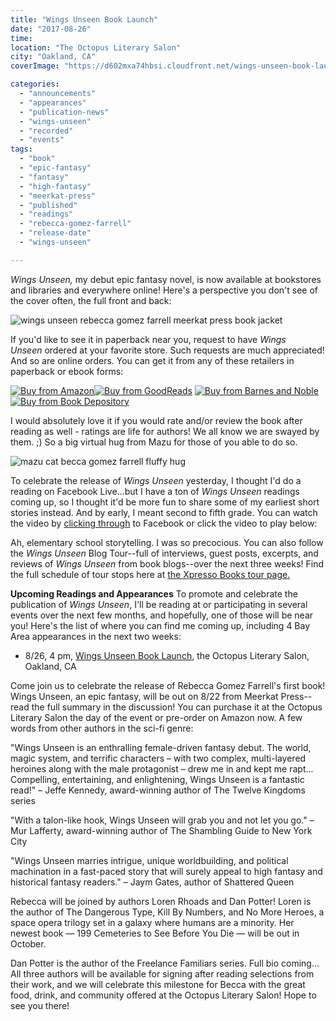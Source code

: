 ```yaml
---
title: "Wings Unseen Book Launch"
date: "2017-08-26"
time:
location: "The Octopus Literary Salon"
city: "Oakland, CA"
coverImage: "https://d602mxa74hbsi.cloudfront.net/wings-unseen-book-launch.png"

categories:
  - "announcements"
  - "appearances"
  - "publication-news"
  - "wings-unseen"
  - "recorded"
  - "events"
tags:
  - "book"
  - "epic-fantasy"
  - "fantasy"
  - "high-fantasy"
  - "meerkat-press"
  - "published"
  - "readings"
  - "rebecca-gomez-farrell"
  - "release-date"
  - "wings-unseen"

---
```


_Wings Unseen,_ my debut epic fantasy novel, is now available at bookstores and libraries and everywhere online! Here's a perspective you don't see of the cover often, the full front and back:

![wings unseen rebecca gomez farrell meerkat press book jacket](https://d2ypg8o05lff0b.cloudfront.net/wp-content/uploads/sites/3/2017/08/FINAL-9781946154002-WingsUnseen-Cover-FLATTENED-CMYK_03-500x348.jpg)

If you'd like to see it in paperback near you, request to have _Wings Unseen_ ordered at your favorite store. Such requests are much appreciated! And so are online orders. You can get it from any of these retailers in paperback or ebook forms:

[![Buy from Amazon](https://d2ypg8o05lff0b.cloudfront.net/wp-content/uploads/sites/3/2017/08/amazon_button.png)](http://www.amazon.com/dp/1946154008?tag=meerkatpress-20)[![Buy from GoodReads](https://d2ypg8o05lff0b.cloudfront.net/wp-content/uploads/sites/3/2017/08/goodreads_button.png)](https://www.goodreads.com/book/show/34649841-wings-unseen) [![Buy from Barnes and Noble](https://d2ypg8o05lff0b.cloudfront.net/wp-content/uploads/sites/3/2017/08/bnn_button.png)](https://www.qksrv.net/links/7737731/type/am/https://www.barnesandnoble.com/w/wings-unseen-rebecca-gomez-farrell/1126061986?ean=9781946154002&st=PLA&sid=BNB_DRS_Core+Shopping+Books_00000000&2sid=Google_&sourceId=PLGoP67429) [![Buy from Book Depository](https://d2ypg8o05lff0b.cloudfront.net/wp-content/uploads/sites/3/2017/08/bookdepository_button.png)](https://www.bookdepository.com/Wings-Unseen-Rebecca-Gomez-Farrell/9781946154002?redirected=true&utm_medium=Google&utm_campaign=Base4&utm_source=US&utm_content=Wings-Unseen&selectCurrency=USD&w=AFCCAU960Z8SXCA80CP6A73J&pdg=kwd-104399158419:cmp-710369722:adg-36534789829:crv-163849126532:pid-9781946154002&gclid=CjwKCAjw_dTMBRBHEiwApIzn_H4cHJoR6kxdzaLP6Z1Z1oCMpue9WDPWOKkzugXq3IDHWqn3OPNAexoCo5cQAvD_BwE)

I would absolutely love it if you would rate and/or review the book after reading as well - ratings are life for authors! We all know we are swayed by them. ;) So a big virtual hug from Mazu for those of you able to do so.

![mazu cat becca gomez farrell fluffy hug](https://d2ypg8o05lff0b.cloudfront.net/wp-content/uploads/sites/3/2017/08/mazu-hug-500x500.jpg)

To celebrate the release of _Wings Unseen_ yesterday, I thought I'd do a reading on Facebook Live...but I have a ton of _Wings Unseen_ readings coming up, so I thought it'd be more fun to share some of my earliest short stories instead. And by early, I meant second to fifth grade. You can watch the video by [clicking through](https://www.facebook.com/thegourmez/videos/vb.567409606/10154899503469607) to Facebook or click the video to play below:

Ah, elementary school storytelling. I was so precocious. You can also follow the _Wings Unseen_ Blog Tour--full of interviews, guest posts, excerpts, and reviews of _Wings Unseen_ from book blogs--over the next three weeks! Find the full schedule of tour stops here at [the Xpresso Books tour page](http://meerkatpress.com/event/wings-unseen-blog-tour/)[.](http://xpressobooktours.com/2017/06/01/tour-sign-up-wings-unseen-by-rebecca-gomez-farrell/)

**Upcoming Readings and Appearances** To promote and celebrate the publication of _Wings Unseen_, I'll be reading at or participating in several events over the next few months, and hopefully, one of those will be near you! Here's the list of where you can find me coming up, including 4 Bay Area appearances in the next two weeks:

- 8/26, 4 pm, [Wings Unseen Book Launch](https://www.facebook.com/events/845265645636939), the Octopus Literary Salon, Oakland, CA

Come join us to celebrate the release of Rebecca Gomez Farrell's first book! Wings Unseen, an epic fantasy, will be out on 8/22 from Meerkat Press--read the full summary in the discussion! You can purchase it at the Octopus Literary Salon the day of the event or pre-order on Amazon now. A few words from other authors in the sci-fi genre:

"Wings Unseen is an enthralling female-driven fantasy debut. The world, magic system, and terrific characters – with two complex, multi-layered heroines along with the male protagonist – drew me in and kept me rapt... Compelling, entertaining, and enlightening, Wings Unseen is a fantastic read!"
– Jeffe Kennedy, award-winning author of The Twelve Kingdoms series

"With a talon-like hook, Wings Unseen will grab you and not let you go."
– Mur Lafferty, award-winning author of The Shambling Guide to New York City

"Wings Unseen marries intrigue, unique worldbuilding, and political machination in a fast-paced story that will surely appeal to high fantasy and historical fantasy readers."
– Jaym Gates, author of Shattered Queen

Rebecca will be joined by authors Loren Rhoads and Dan Potter! Loren is the author of The Dangerous Type, Kill By Numbers, and No More Heroes, a space opera trilogy set in a galaxy where humans are a minority. Her newest book — 199 Cemeteries to See Before You Die — will be out in October.

Dan Potter is the author of the Freelance Familiars series. Full bio coming...
All three authors will be available for signing after reading selections from their work, and we will celebrate this milestone for Becca with the great food, drink, and community offered at the Octopus Literary Salon!
Hope to see you there!